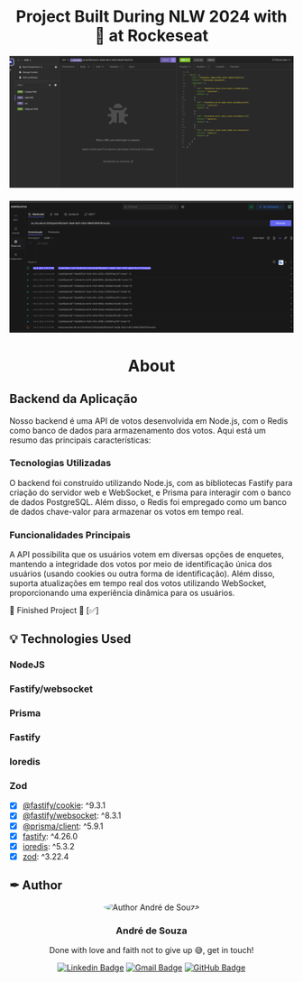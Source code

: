 <p align="center">
  <h1 align="center">Project Built During NLW 2024 with 💜 at Rockeseat</h1>
  <img style="margin-bottom: 20px;" width="900px" alt="Requisição get" title="Requisição get" src="./http-get.png" />
  <img width="900px" alt="Websocket" title="Websocket" src="./redis-socket.png" />

  <!-- <p align="center">
    🔗 <a href="https://URLThisProject.com">https://URLThisProject.com</a> 🔗
  </p>   -->

  <!-- Write here what the project is about. -->
  <h1 align="center">About</h1>

## Backend da Aplicação

Nosso backend é uma API de votos desenvolvida em Node.js, com o Redis como banco de dados para armazenamento dos votos. Aqui está um resumo das principais características:

### Tecnologias Utilizadas

O backend foi construído utilizando Node.js, com as bibliotecas Fastify para criação do servidor web e WebSocket, e Prisma para interagir com o banco de dados PostgreSQL. Além disso, o Redis foi empregado como um banco de dados chave-valor para armazenar os votos em tempo real.

### Funcionalidades Principais

A API possibilita que os usuários votem em diversas opções de enquetes, mantendo a integridade dos votos por meio de identificação única dos usuários (usando cookies ou outra forma de identificação). Além disso, suporta atualizações em tempo real dos votos utilizando WebSocket, proporcionando uma experiência dinâmica para os usuários.

<!-- ### Regras da aplicação -->

🚧 Finished Project 🚧
[✅]

</p>

<!-- ## 🧭 Table of contents

- [🧭 Table of contents](#-table-of-contents)
- [🎥 Implementation Video](#-implementation-video)
- [🎨 Layout](#-layout)
- [👏 Learning and more Implementations](#-learning-and-more-implementations)
- [💡 Technologies Used](#-technologies-used)
- [📂 Folder Structure](#-folder-structure)
- [🚀 Running the Project](#-running-the-project)
  - [Back-end](#back-end)
  - [Front-end Web](#front-end-web)
  - [Mobile](#mobile)
- [📝 Routes](#-routes)
- [🌎 License](#-license)
- [✒ Author](#-author)

## 🎥 Implementation Video

In the GitHub edit, drag the video that it already puts on github itself.

## 🎨 Layout

Layout developed by [Name](https://www.instagram.com/urlName/)

[![Layout in Figma](https://github.com/VagnerNerves/default-readme/blob/main/assets/layout-in-figma.svg)](https://www.figma.com/files)

## 👏 Learning and more Implementations

Describe what you learned and implemented in the project. -->

## 💡 Technologies Used

### NodeJS

### Fastify/websocket

### Prisma

### Fastify

### Ioredis

### Zod

- [x] [@fastify/cookie](https://www.npmjs.com/package/@fastify/cookie): ^9.3.1
- [x] [@fastify/websocket](https://www.npmjs.com/package/@fastify/websocket): ^8.3.1
- [x] [@prisma/client](https://www.npmjs.com/package/@prisma/client): ^5.9.1
- [x] [fastify](https://www.npmjs.com/package/fastify): ^4.26.0
- [x] [ioredis](https://www.npmjs.com/package/ioredis): ^5.3.2
- [x] [zod](https://www.npmjs.com/package/zod): ^3.22.4

<!--

## 📂 Folder Structure

```plainText
app
.
├── __tests__
├── android                     # Native android files
├── ios                         # Native ios files
├── src                         # Source files
│   ├── @types                  # Contains all global definitions of types and interfaces
│   ├── assets                  # Contains Js bundles assets. e.g: icons, splash, images etc...
│   ├── components              # Contains all global react components
│   ├── context                 # All contexts
│   ├── constants               # Constants files
│   ├── hooks                   # Cstomized hooks
│   ├── navigation
│   ├── screens
│   ├── services                # Contains external and api services
│   ├── App                     # Aplication entry
.
.
├── index                       # Bundle entry
.
.
└── README.md
```

## 🚀 Running the Project

### Back-end

Clone the project

```bash
  git clone https://link-para-o-projeto
```

Enter the project directory

```bash
  cd my-project
```

Install with dependencies

```bash
  npm install
```

Start the server

```bash
  npm run start
```

### Front-end Web

Clone the project

```bash
  git clone https://link-para-o-projeto
```

Enter the project directory

```bash
  cd my-project
```

Install with dependencies

```bash
  npm install
```

Start the server

```bash
  npm run start
```

### Mobile

Clone the project

```bash
  git clone https://link-para-o-projeto
```

Enter the project directory

```bash
  cd my-project
```

Install with dependencies

```bash
  npm install
```

Start the server

```bash
  npx expo start
```

- IOS:

```bash
  npx pod-install && npx react-native run-ios
```

- Android:

```bash
  npx react-native run-android
```

## 📝 Routes

[![Run in Postman](https://github.com/VagnerNerves/default-readme/blob/main/assets/run-in-postman.svg)](https://app.getpostman.com/run-collection/link)
[![Run in Insomnia](https://github.com/VagnerNerves/default-readme/blob/main/assets/run-in-insomnia.svg)](https://insomnia.rest/run/?label=NAMEPROJECT&uri=LINK)

## 🌎 License

This project is under the MIT license. See the [LICENSE](https://choosealicense.com/licenses/mit/) file for more details. -->

## ✒ Author

<p align="center">
  <img width="200px" style="border-radius: 50%" alt="Author André de Souza" title="Author André de Souza" src="https://github.com/andreoew.png" />

  <h3 align="center">André de Souza</h3>
  
  <p align="center">  
    Done with love and faith not to give up 😅, get in touch!
  </p>
</p>  
  
<div align="center">

[![Linkedin Badge](https://img.shields.io/badge/-LinkedIn-1f6feb?style=flat-square&logo=Linkedin&logoColor=white&link=https://www.linkedin.com/in/vagnernervessantos/)](https://www.linkedin.com/in/andredessilva/)
[![Gmail Badge](https://img.shields.io/badge/-seutecdev@gmail.com-1f6feb?style=flat-square&logo=Gmail&logoColor=white&link=mailto:seutecdev@gmail.com)](mailto:seutecdev@gmail.com)
[![GitHub Badge](https://img.shields.io/badge/-GitHub-1f6feb?style=flat-square&logo=GitHub&logoColor=white&link=https://github.com/VagnerNerves)](https://github.com/andreoew)

</div>
